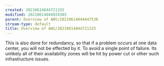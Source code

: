 ```yaml
---
created: 20210614044721335
modified: 20210614044924385
parent: Overview of AWS/20210614044447536
stream-type: default
title: Overview of AWS/20210614044721325
---
```

This is also done for redundancy, so that if a problem occurs at one data center, you will not be effected by it. To avoid a single point of failure. Its unlikely all of their availability zones will be hit by power cut or other such infrastructure issues.
